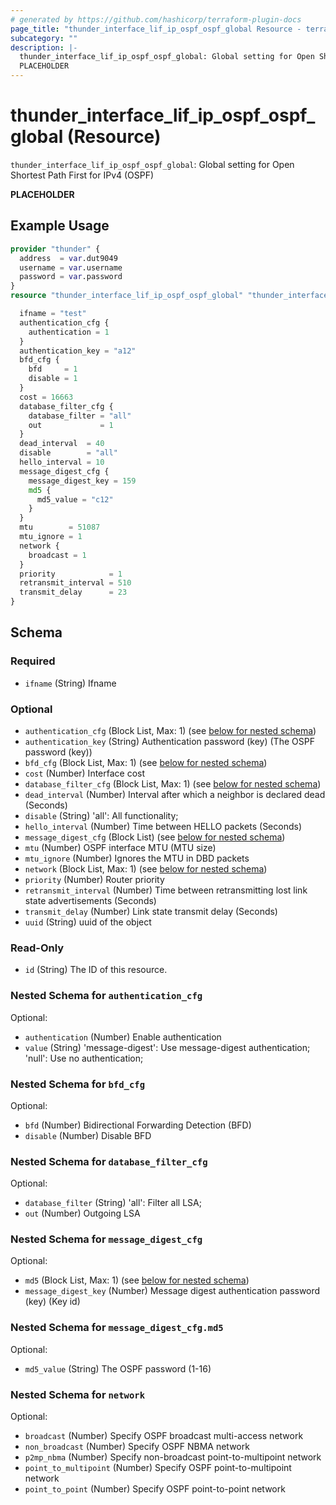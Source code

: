 ```yaml
---
# generated by https://github.com/hashicorp/terraform-plugin-docs
page_title: "thunder_interface_lif_ip_ospf_ospf_global Resource - terraform-provider-thunder"
subcategory: ""
description: |-
  thunder_interface_lif_ip_ospf_ospf_global: Global setting for Open Shortest Path First for IPv4 (OSPF)
  PLACEHOLDER
---
```


# thunder_interface_lif_ip_ospf_ospf_global (Resource)

`thunder_interface_lif_ip_ospf_ospf_global`: Global setting for Open Shortest Path First for IPv4 (OSPF)

__PLACEHOLDER__

## Example Usage

```terraform
provider "thunder" {
  address  = var.dut9049
  username = var.username
  password = var.password
}
resource "thunder_interface_lif_ip_ospf_ospf_global" "thunder_interface_lif_ip_ospf_ospf_global" {

  ifname = "test"
  authentication_cfg {
    authentication = 1
  }
  authentication_key = "a12"
  bfd_cfg {
    bfd     = 1
    disable = 1
  }
  cost = 16663
  database_filter_cfg {
    database_filter = "all"
    out             = 1
  }
  dead_interval  = 40
  disable        = "all"
  hello_interval = 10
  message_digest_cfg {
    message_digest_key = 159
    md5 {
      md5_value = "c12"
    }
  }
  mtu        = 51087
  mtu_ignore = 1
  network {
    broadcast = 1
  }
  priority            = 1
  retransmit_interval = 510
  transmit_delay      = 23
}
```

<!-- schema generated by tfplugindocs -->
## Schema

### Required

- `ifname` (String) Ifname

### Optional

- `authentication_cfg` (Block List, Max: 1) (see [below for nested schema](#nestedblock--authentication_cfg))
- `authentication_key` (String) Authentication password (key) (The OSPF password (key))
- `bfd_cfg` (Block List, Max: 1) (see [below for nested schema](#nestedblock--bfd_cfg))
- `cost` (Number) Interface cost
- `database_filter_cfg` (Block List, Max: 1) (see [below for nested schema](#nestedblock--database_filter_cfg))
- `dead_interval` (Number) Interval after which a neighbor is declared dead (Seconds)
- `disable` (String) 'all': All functionality;
- `hello_interval` (Number) Time between HELLO packets (Seconds)
- `message_digest_cfg` (Block List) (see [below for nested schema](#nestedblock--message_digest_cfg))
- `mtu` (Number) OSPF interface MTU (MTU size)
- `mtu_ignore` (Number) Ignores the MTU in DBD packets
- `network` (Block List, Max: 1) (see [below for nested schema](#nestedblock--network))
- `priority` (Number) Router priority
- `retransmit_interval` (Number) Time between retransmitting lost link state advertisements (Seconds)
- `transmit_delay` (Number) Link state transmit delay (Seconds)
- `uuid` (String) uuid of the object

### Read-Only

- `id` (String) The ID of this resource.

<a id="nestedblock--authentication_cfg"></a>
### Nested Schema for `authentication_cfg`

Optional:

- `authentication` (Number) Enable authentication
- `value` (String) 'message-digest': Use message-digest authentication; 'null': Use no authentication;


<a id="nestedblock--bfd_cfg"></a>
### Nested Schema for `bfd_cfg`

Optional:

- `bfd` (Number) Bidirectional Forwarding Detection (BFD)
- `disable` (Number) Disable BFD


<a id="nestedblock--database_filter_cfg"></a>
### Nested Schema for `database_filter_cfg`

Optional:

- `database_filter` (String) 'all': Filter all LSA;
- `out` (Number) Outgoing LSA


<a id="nestedblock--message_digest_cfg"></a>
### Nested Schema for `message_digest_cfg`

Optional:

- `md5` (Block List, Max: 1) (see [below for nested schema](#nestedblock--message_digest_cfg--md5))
- `message_digest_key` (Number) Message digest authentication password (key) (Key id)

<a id="nestedblock--message_digest_cfg--md5"></a>
### Nested Schema for `message_digest_cfg.md5`

Optional:

- `md5_value` (String) The OSPF password (1-16)



<a id="nestedblock--network"></a>
### Nested Schema for `network`

Optional:

- `broadcast` (Number) Specify OSPF broadcast multi-access network
- `non_broadcast` (Number) Specify OSPF NBMA network
- `p2mp_nbma` (Number) Specify non-broadcast point-to-multipoint network
- `point_to_multipoint` (Number) Specify OSPF point-to-multipoint network
- `point_to_point` (Number) Specify OSPF point-to-point network


